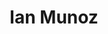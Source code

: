 ---
name: Ian Munoz
title: Ian Munoz
permalink: /team/ian-munoz/
image_id: attlQoVOY2bfunFKj
image_path: /assets/img/import/bio/ian-munoz/ian-munoz.jpg
job_title: Emerging Technology Fellow
blurb: <p>My name is Ian and I&#39;m excited to be joining xD! I started my career in academic computing supporting research at a National Science Foundation (NSF) funded environmental research center at University of Maryland. Later, I worked in bioinformatics at Oregon State University. I then spent time working for fintech startups as a DevOps engineer.</p>

---